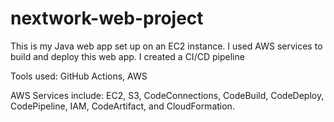 # nextwork-web-project
This is my Java web app set up on an EC2 instance. I used AWS services to build and deploy this web app. I created a CI/CD pipeline

Tools used: GitHub Actions, AWS

AWS Services include: EC2, S3, CodeConnections, CodeBuild, CodeDeploy, CodePipeline, IAM, CodeArtifact, and CloudFormation.




